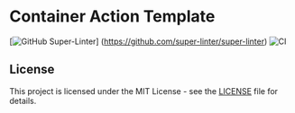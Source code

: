 # Container Action Template

[![GitHub Super-Linter](https://github.com/actions/container-action/actions/workflows/linter.yml/badge.svg)]
(https://github.com/super-linter/super-linter)
![CI](https://github.com/actions/container-action/actions/workflows/ci.yml/badge.svg)

## License

This project is licensed under the MIT License - see the [LICENSE](LICENSE) file for details.
